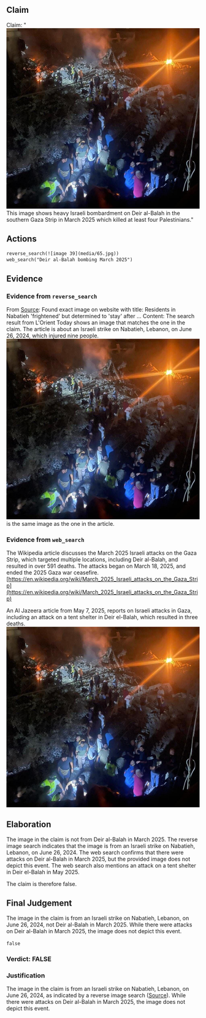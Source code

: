 ## Claim
Claim: "![image 39](media/65.jpg) This image shows heavy Israeli bombardment on Deir al-Balah in the southern Gaza Strip in March 2025 which killed at least four Palestinians."

## Actions
```
reverse_search(![image 39](media/65.jpg))
web_search("Deir al-Balah bombing March 2025")
```

## Evidence
### Evidence from `reverse_search`
From [Source](https://today.lorientlejour.com/article/1418485/israeli-strike-on-nabatieh-at-least-7-injured-and-14-suffocated.html): Found exact image on website with title: Residents in Nabatieh 'frightened' but determined to 'stay' after ...
Content: The search result from L'Orient Today shows an image that matches the one in the claim. The article is about an Israeli strike on Nabatieh, Lebanon, on June 26, 2024, which injured nine people. ![image 39](media/65.jpg) is the same image as the one in the article.


### Evidence from `web_search`
The Wikipedia article discusses the March 2025 Israeli attacks on the Gaza Strip, which targeted multiple locations, including Deir al-Balah, and resulted in over 591 deaths. The attacks began on March 18, 2025, and ended the 2025 Gaza war ceasefire. [https://en.wikipedia.org/wiki/March_2025_Israeli_attacks_on_the_Gaza_Strip](https://en.wikipedia.org/wiki/March_2025_Israeli_attacks_on_the_Gaza_Strip)

An Al Jazeera article from May 7, 2025, reports on Israeli attacks in Gaza, including an attack on a tent shelter in Deir el-Balah, which resulted in three deaths. ![image 39](media/65.jpg)

## Elaboration
The image in the claim is not from Deir al-Balah in March 2025. The reverse image search indicates that the image is from an Israeli strike on Nabatieh, Lebanon, on June 26, 2024. The web search confirms that there were attacks on Deir al-Balah in March 2025, but the provided image does not depict this event. The web search also mentions an attack on a tent shelter in Deir el-Balah in May 2025.

The claim is therefore false.


## Final Judgement
The image in the claim is from an Israeli strike on Nabatieh, Lebanon, on June 26, 2024, not Deir al-Balah in March 2025. While there were attacks on Deir al-Balah in March 2025, the image does not depict this event.

`false`

### Verdict: FALSE

### Justification
The image in the claim is from an Israeli strike on Nabatieh, Lebanon, on June 26, 2024, as indicated by a reverse image search ([Source](https://today.lorientlejour.com/article/1418485/israeli-strike-on-nabatieh-at-least-7-injured-and-14-suffocated.html)). While there were attacks on Deir al-Balah in March 2025, the image does not depict this event.
